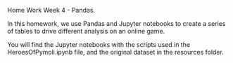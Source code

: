 Home Work Week 4 - Pandas. 

In this homework, we use Pandas and Jupyter notebooks to create a series of tables to drive different analysis on an online game. 

You will find the Jupyter notebooks with the scripts used in the HeroesOfPymoli.ipynb file, and the original dataset in the resources folder. 
